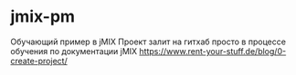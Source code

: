 # jmix-pm
Обучающий пример в jMIX
Проект залит на гитхаб просто в процессе обучения по документации jMIX
https://www.rent-your-stuff.de/blog/0-create-project/
